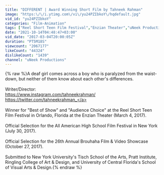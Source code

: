 ```yaml
---
title: "DIFFERENT | Award Winning Short Film by Tahneek Rahman"
image: "https:\/\/i.ytimg.com\/vi\/yu24PZIbkoY\/hqdefault.jpg"
vid_id: "yu24PZIbkoY"
categories: "Film-Animation"
tags: ["Reel Short Teen Film Festival","Enzian Theater","uNeek Productions"]
date: "2021-10-14T04:48:47+03:00"
vid_date: "2017-03-04T20:00:05Z"
duration: "PT5M18S"
viewcount: "2067177"
likeCount: "44324"
dislikeCount: "1439"
channel: "uNeek Productions"
---
```

{% raw %}A deaf girl comes across a boy who is paralyzed from the waist-down, but neither of them know about each other's differences.<br /><br />Writer/Director: <br /><a rel="nofollow" target="blank" href="https://www.instagram.com/tahneekrahman/">https://www.instagram.com/tahneekrahman/</a><br /><a rel="nofollow" target="blank" href="https://twitter.com/tahneekrahman_">https://twitter.com/tahneekrahman_</a><br /><br />Winner for &quot;Best of Show&quot; and &quot;Audience Choice&quot; at the Reel Short Teen Film Festival in Orlando, Florida at the Enzian Theater (March 4, 2017).<br /><br />Official Selection for the All American High School Film Festival in New York (July 30, 2017).<br /><br />Official Selection for the 26th Annual Brouhaha Film &amp; Video Showcase (October 27, 2017).<br /><br />Submitted to New York University's Tisch School of the Arts, Pratt Institute, Ringling College of Art &amp; Design, and University of Central Florida's School of Visual Arts &amp; Design.{% endraw %}
